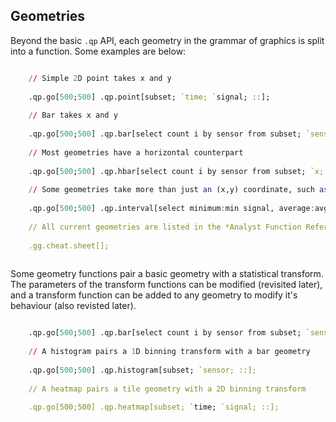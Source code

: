 ## Geometries


Beyond the basic `.qp` API, each geometry in the grammar of graphics is split into
a function. Some examples are below:

```q

    // Simple 2D point takes x and y
    
    .qp.go[500;500] .qp.point[subset; `time; `signal; ::];
    
    // Bar takes x and y
    
    .qp.go[500;500] .qp.bar[select count i by sensor from subset; `sensor; `x; ::];
    
    // Most geometries have a horizontal counterpart
    
    .qp.go[500;500] .qp.hbar[select count i by sensor from subset; `x; `sensor; ::];
    
    // Some geometries take more than just an (x,y) coordinate, such as (xmin, xmax, y)
    
    .qp.go[500;500] .qp.interval[select minimum:min signal, average:avg signal by sensor from subset; `sensor; `minimum; `average; ::];
    
    // All current geometries are listed in the *Analyst Function Reference* page (under *Help*) or using the cheat sheet
    
    .gg.cheat.sheet[];
    
```

Some geometry functions pair a basic geometry with a statistical transform. The parameters
of the transform functions can be modified (revisited later), and a transform function
can be added to any geometry to modify it's behaviour (also revisted later).


```q

    .qp.go[500;500] .qp.bar[select count i by sensor from subset; `sensor; `x; ::];
    
    // A histogram pairs a 1D binning transform with a bar geometry
    
    .qp.go[500;500] .qp.histogram[subset; `sensor; ::];
    
    // A heatmap pairs a tile geometry with a 2D binning transform
    
    .qp.go[500;500] .qp.heatmap[subset; `time; `signal; ::];
    
```